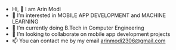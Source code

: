 - Hi, 👋 I am Arin Modi
- 👀 I’m interested in MOBILE APP DEVELOPMENT and MACHINE LEARNING
- 🌱 I’m currently doing B.Tech in Computer Engineering
- 💞️ I’m looking to collaborate on mobile app development projects
- 📫 You can contact me by my email arinmodi2306@gmail.com

<!---
arinmodi/arinmodi is a ✨ special ✨ repository because its `README.md` (this file) appears on your GitHub profile.
You can click the Preview link to take a look at your changes.
--->
